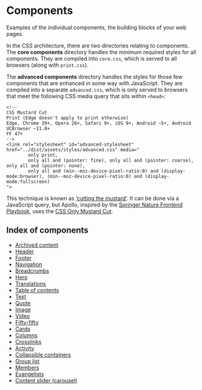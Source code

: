 # Components

Examples of the individual components, the building blocks of your web pages.

In the CSS architecture, there are two directories relating to components. The **core components** directory handles the minimum required styles for all components. They are compiled into `core.css`, which is served to all browsers (along with `print.css`). 

The **advanced components** directory handles the styles for those few components that are enhanced in some way with JavaScript. They are compiled into a separate `advanced.css`, which is only served to browsers that meet the following CSS media query that sits within `<head>`:

```
<!--
CSS Mustard Cut
Print (Edge doesn't apply to print otherwise)
Edge, Chrome 39+, Opera 26+, Safari 9+, iOS 9+, Android ~5+, Android UCBrowser ~11.8+
FF 47+
-->
<link rel="stylesheet" id="advanced-stylesheet" href="../dist/assets/styles/advanced.css" media="
        only print,
        only all and (pointer: fine), only all and (pointer: coarse), only all and (pointer: none),
        only all and (min--moz-device-pixel-ratio:0) and (display-mode:browser), (min--moz-device-pixel-ratio:0) and (display-mode:fullscreen)
">
```

This technique is known as [‘cutting the mustard’](https://www.zeldman.com/2015/09/01/youre-welcome-cutting-the-mustard-then-and-now/). It can be done via a JavaScript query, but Apollo, inspired by the [Springer Nature Frontend Playbook](https://github.com/springernature/frontend-playbook/blob/main/practices/graded-browser-support.md), uses the [CSS Only Mustard Cut](https://github.com/Fall-Back/CSS-Mustard-Cut).


## Index of components
- [Archived content](archived-content.md)
- [Header](header.md)
- [Footer](footer.md)
- [Navigation](navigation.md)
- [Breadcrumbs](breadcrumbs.md)
- [Hero](hero.md)
- [Translations](translations.md)
- [Table of contents](toc.md)
- [Text](text.md)
- [Quote](quote.md)
- [Image](image.md)
- [Video](video.md)
- [Fifty-fifty](fifty-fifty.md)
- [Cards](cards.md)
- [Columns](columns.md)
- [Crosslinks](crosslinks.md)
- [Activity](activity.md)
- [Collapsible containers](collapsible-containers.md)
- [Group list](group-list.md)
- [Members](members.md)
- [Evangelists](evangelists.md)
- [Content slider (carousel)](slider.md)